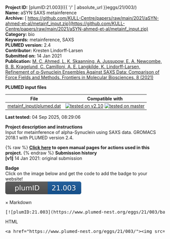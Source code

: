**Project ID:** [plumID:21.003]({{ '/' | absolute_url }}eggs/21/003/)  
**Name:**  aSYN SAXS metainference  
**Archive:** [ https://github.com/KULL-Centre/papers/raw/main/2021/aSYN-ahmed-et-al/metainf_input.zip](https://github.com/KULL-Centre/papers/raw/main/2021/aSYN-ahmed-et-al/metainf_input.zip)  
**Category:**  bio  
**Keywords:**  metainference, SAXS  
**PLUMED version:**  2.4  
**Contributor:**  Kresten Lindorff-Larsen  
**Submitted on:** 14 Jan 2021  
**Publication:** [M. C. Ahmed, L. K. Skaanning, A. Jussupow, E. A. Newcombe, B. B. Kragelund, C. Camilloni, A. E. Langkilde, K. Lindorff-Larsen, Refinement of α-Synuclein Ensembles Against SAXS Data: Comparison of Force Fields and Methods. Frontiers in Molecular Biosciences. 8 (2021)](http://dx.doi.org/10.3389/fmolb.2021.654333)  
  
**PLUMED input files**  
  
| File     | Compatible with |  
|:--------:|:--------:|  
| [metainf_input/plumed.dat](./data/metainf_input/plumed.dat.md) |  [![tested on v2.10](https://img.shields.io/badge/v2.10-failed-red.svg)](data/metainf_input/plumed.dat.plumed.stderr) [![tested on master](https://img.shields.io/badge/master-failed-red.svg)](data/metainf_input/plumed.dat.plumed_master.stderr) |  
  
**Last tested:**  04 Sep 2025, 08:29:06
  
**Project description and instructions**  
Input for metainference of alpha-Synuclein using SAXS data. GROMACS 2018.1 with PLUMED version 2.4.

  
{% raw %}
<b><a href="https://www.plumed.org/doc-master/user-doc/html/actionlist/?actions=METAINFERENCE,GYRATION,PBMETAD,PRINT,BIASVALUE,ALPHARMSD,MOLINFO,FLUSH,WHOLEMOLECULES,CENTER,GROUP,EEFSOLV,SAXS" target="_blank">Click here</a> to open manual pages for actions used in this project.</b>
{% endraw %}
**Submission history**  
**[v1]** 14 Jan 2021: original submission  
  
**Badge**  
Click on the image below and get the code to add the badge to your website!  
<img src="./badge.svg" alt="plumeDnest:21.003" id="myBtn" class="badge">
<div id="myModal" class="modal">
  <div class="modal-content">
    <span class="close">&times;</span>
    Markdown<pre>[![plumID:21.003](https://www.plumed-nest.org/eggs/21/003/badge.svg)](https://www.plumed-nest.org/eggs/21/003/)</pre>
    HTML<pre>&lt;a href="https://www.plumed-nest.org/eggs/21/003/"&gt;&lt;img src="https://www.plumed-nest.org/eggs/21/003/badge.svg" alt="plumID:21.003"&gt;&lt;/a&gt;</pre>
  </div>
</div>
